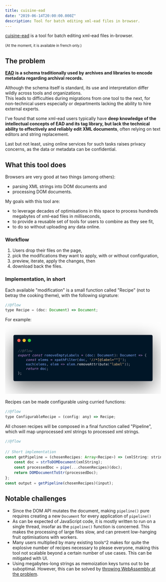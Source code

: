 ```yaml
---
title: cuisine-ead
date: "2019-06-14T20:00:00.000Z"
description: Tool for batch editing xml-ead files in browser.
---
```


[cuisine-ead](https://cuisine-ead.netlify.com) is a tool for batch editing xml-ead files in-browser.

<small>(At the moment, it is available in french only.)</small>

## The problem

__[EAD](https://www.wikiwand.com/en/Encoded_Archival_Description) is a schema traditionally used by archives and libraries to encode metadata regarding
archival records.__

Although the schema itself is standard, its use and interpretation differ wildly across tools and organizations.  
This leads to difficulties during migrations from one tool to the next, for non-technical users especially or departments lacking the ability
to hire external experts.  

I've found that some xml-ead users typically have __deep knowledge of the intellectual concepts of EAD and its tag library, but lack the technical ability to effectively and reliably edit XML documents__, often relying on text editors and string replacement.  


Last but not least, using online services for such tasks raises privacy concerns, as the data or metadata can be confidential.

## What this tool does

Browsers are very good at two things (among others):  

* parsing XML strings into DOM documents and
* processing DOM documents.


My goals with this tool are:

* to leverage decades of optimisations in this space to process hundreds megabytes of xml-ead files in milliseconds,
* to provide a reusable set of tools for users to combine as they see fit,
* to do so without uploading any data online.  

### Workflow

1. Users drop their files on the page,
2. pick the modifications they want to apply, with or without configuration,
3. preview, iterate, apply the changes, then
4. download back the files.

### Implementation, in short

Each available "modification" is a small function called "Recipe" (not to betray the cooking theme), with the following signature:

```javascript
//@flow
type Recipe = (doc: Document) => Document;
```

For example:
![Remove empty labels](./example-recipe.png)

Recipes can be made configurable using curried functions:

```javascript
//@flow
type ConfigurableRecipe = (config: any) => Recipe;
```

All chosen recipes will be composed in a final function called "Pipeline", which will map unprocessed xml strings to processed xml strings.

```javascript
//@flow

// Short implementation
const getPipeline = (chosenRecipes: Array<Recipe>) => (xmlString: string) => {
    const doc = strToDOMDocument(xmlString);
    const processedDoc = pipe(...chosenRecipes)(doc);
    return DOMDocumentToStr(processedDoc);
};
const output = getPipeline(chosenRecipes)(input);
```

## Notable challenges

* Since the DOM API mutates the document, making `pipeline()` pure requires creating a new `Document` for every application of `pipeline()`
* As can be expected of JavaScript code, it is mostly written to run on a single thread, insofar as the `pipeline()` function is concerned. This makes the processing of large files slow, and can prevent low-hanging fruit optimisations with workers.
* Many users multiplied by many existing tools^2 makes for quite the explosive number of recipes necessary to please everyone, making this tool not scalable beyond a certain number of use cases. This can be mitigated with UI.
* Using megabytes-long strings as memoization keys turns out to be suboptimal. However, this can be solved by [throwing WebAssembly at the problem](https://github.com/jungomi/xxhash-wasm).
